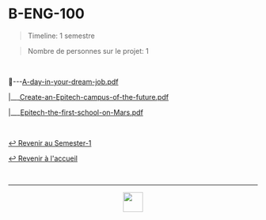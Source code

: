 # B-ENG-100

> Timeline: 1 semestre

> Nombre de personnes sur le projet: 1

<br>

📂---[A-day-in-your-dream-job.pdf](https://github.com/Studio-17/Epitech-Subjects/blob/main/Semester-1/B-ENG-100/A-day-in-your-dream-job.pdf)

|\_\_\_[Create-an-Epitech-campus-of-the-future.pdf](https://github.com/Studio-17/Epitech-Subjects/blob/main/Semester-1/B-ENG-100/Create-an-Epitech-campus-of-the-future.pdf)

|\_\_\_[Epitech-the-first-school-on-Mars.pdf](https://github.com/Studio-17/Epitech-Subjects/blob/main/Semester-1/B-ENG-100/Epitech-the-first-school-on-Mars.pdf)


<br>

[↩️ Revenir au Semester-1](https://github.com/Studio-17/Epitech-Subjects/blob/main/Semester-1)

[↩️ Revenir à l'accueil](https://github.com/Studio-17/Epitech-Subjects)

<br>

---

<div align="center">

<a href="https://github.com/Studio-17" target="_blank"><img src="../../../assets/voc17.gif" width="40"></a>

</div>